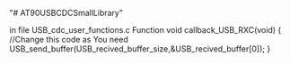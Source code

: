 "# AT90USBCDCSmallLibrary" 

in file USB_cdc_user_functions.c
Function
void callback_USB_RXC(void)
{
  //Change this code as You need
  USB_send_buffer(USB_recived_buffer_size,&USB_recived_buffer[0]);
}

